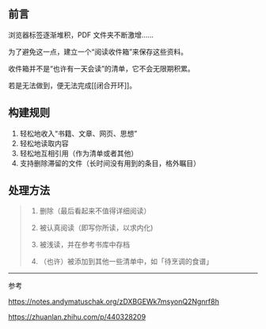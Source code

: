 ## 前言
浏览器标签逐渐堆积，PDF 文件夹不断激增……

为了避免这一点，建立一个“阅读收件箱”来保存这些资料。

收件箱并不是“也许有一天会读”的清单，它不会无限期积累。

若是无法做到，便无法完成[[闭合开环]]。

## 构建规则

1. 轻松地收入“书籍、文章、网页、思想”
2. 轻松地读取内容
3. 轻松地互相引用（作为清单或者其他）
4. 支持删除滞留的文件（长时间没有用到的条目，格外瞩目）

## 处理方法

> 1. 删除（最后看起来不值得详细阅读）
> 
> 1. 被认真阅读（即写你所读，以求内化)
> 
> 1. 被浅读，并在参考书库中存档
> 
> 1. （也许）被添加到其他一些清单中，如「待烹调的食谱」



---
参考

https://notes.andymatuschak.org/zDXBGEWk7msyonQ2Ngnrf8h

https://zhuanlan.zhihu.com/p/440328209